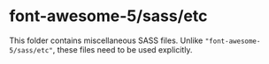 # font-awesome-5/sass/etc

This folder contains miscellaneous SASS files. Unlike `"font-awesome-5/sass/etc"`, these files
need to be used explicitly.
